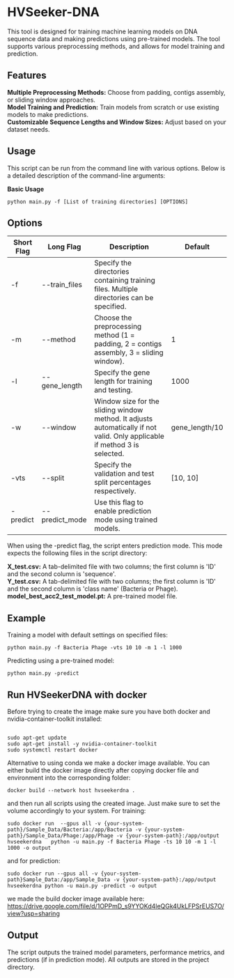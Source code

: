 # HVSeeker-DNA   
This tool is designed for training machine learning models on DNA sequence data and making predictions using pre-trained models. The tool supports various preprocessing methods, and allows for model training and prediction.
  
## Features  
**Multiple Preprocessing Methods:** Choose from padding, contigs assembly, or sliding window approaches.  
**Model Training and Prediction:** Train models from scratch or use existing models to make predictions.  
**Customizable Sequence Lengths and Window Sizes:** Adjust based on your dataset needs.  
  
  
## Usage  
This script can be run from the command line with various options. Below is a detailed description of the command-line arguments:  
  
**Basic Usage**  
```
python main.py -f [List of training directories] [OPTIONS]
``` 
    
## Options  
| Short Flag | Long Flag       | Description                                                                                   | Default   |
|------------|-----------------|-----------------------------------------------------------------------------------------------|-----------|
| -f         | --train_files   | Specify the directories containing training files. Multiple directories can be specified.     |           |
| -m         | --method        | Choose the preprocessing method (1 = padding, 2 = contigs assembly, 3 = sliding window).      | 1         |
| -l         | --gene_length   | Specify the gene length for training and testing.                                             | 1000      |
| -w         | --window        | Window size for the sliding window method. It adjusts automatically if not valid. Only applicable if method 3 is selected. |     gene_length/10      |
| -vts       | --split         | Specify the validation and test split percentages respectively.                               | [10, 10]  |
| -predict   | --predict_mode  | Use this flag to enable prediction mode using trained models.                                 |           |

When using the -predict flag, the script enters prediction mode. This mode expects the following files in the script directory:
  
**X_test.csv:** A tab-delimited file with two columns; the first column is 'ID' and the second column is 'sequence'.  
**Y_test.csv:** A tab-delimited file with two columns; the first column is 'ID' and the second column is 'class name' (Bacteria or Phage).  
**model_best_acc2_test_model.pt:** A pre-trained model file.  

## Example  
Training a model with default settings on specified files:  

  ```
python main.py -f Bacteria Phage -vts 10 10 -m 1 -l 1000
```
  
Predicting using a pre-trained model:
  
```
python main.py -predict
```

## Run HVSeekerDNA with docker

Before trying to create the image make sure you have both docker and nvidia-container-toolkit installed:

```

sudo apt-get update
sudo apt-get install -y nvidia-container-toolkit
sudo systemctl restart docker
```


Alternative to using conda we make a docker image available. You can either build the docker image directly after copying docker file and environment into the corresponding folder:

```
docker build --network host hvseekerdna .
```
and then run all scripts using the created image. Just make sure to set the volume accordingly to your system. For training:

```
sudo docker run  --gpus all -v {your-system-path}/Sample_Data/Bacteria:/app/Bacteria -v {your-system-path}/Sample_Data/Phage:/app/Phage -v {your-system-path}:/app/output hvseekerdna   python -u main.py -f Bacteria Phage -ts 10 10 -m 1 -l 1000 -o output
```

and for prediction:

```
sudo docker run --gpus all -v {your-system-path}Sample_Data:/app/Sample_Data -v {your-system-path}:/app/output hvseekerdna python -u main.py -predict -o output
```

we made the build docker image available here: https://drive.google.com/file/d/1OPPmD_s9YYOKd4leQGk4UkLFPSrEUS7O/view?usp=sharing


## Output  
The script outputs the trained model parameters, performance metrics, and predictions (if in prediction mode). All outputs are stored in the project directory.
